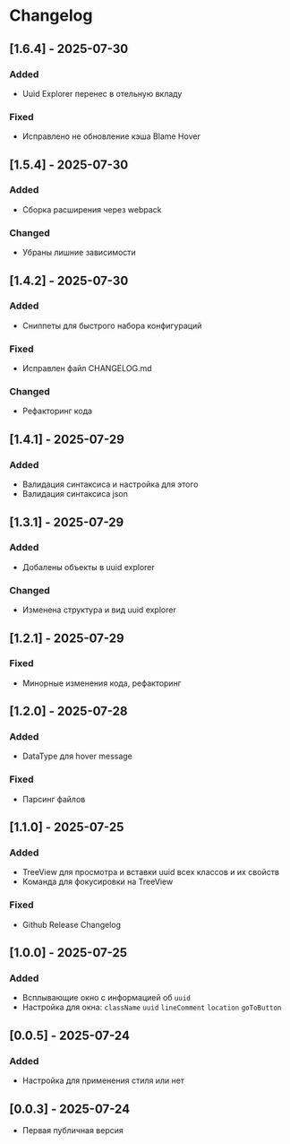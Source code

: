 # Changelog

## [1.6.4] - 2025-07-30
### Added
- Uuid Explorer перенес в отельную вкладу
### Fixed
- Исправлено не обновление кэша Blame Hover

## [1.5.4] - 2025-07-30
### Added
- Сборка расширения через webpack
### Changed
- Убраны лишние зависимости

## [1.4.2] - 2025-07-30
### Added
- Сниппеты для быстрого набора конфигураций
### Fixed
- Исправлен файл CHANGELOG.md
### Changed
- Рефакторинг кода

## [1.4.1] - 2025-07-29
### Added
- Валидация синтаксиса и настройка для этого
- Валидация синтаксиса json

## [1.3.1] - 2025-07-29
### Added
- Добалены объекты в uuid explorer
### Changed
- Изменена структура и вид uuid explorer

## [1.2.1] - 2025-07-29
### Fixed
- Минорные изменения кода, рефакторинг

## [1.2.0] - 2025-07-28
### Added
- DataType для hover message
### Fixed
- Парсинг файлов

## [1.1.0] - 2025-07-25
### Added
- TreeView для просмотра и вставки uuid всех классов и их свойств
- Команда для фокусировки на TreeView
### Fixed
- Github Release Changelog

## [1.0.0] - 2025-07-25
### Added
- Всплывающие окно с информацией об `uuid`
- Настройка для окна: `className` `uuid` `lineComment` `location` `goToButton`

## [0.0.5] - 2025-07-24
### Added
- Настройка для применения стиля или нет

## [0.0.3] - 2025-07-24
- Первая публичная версия